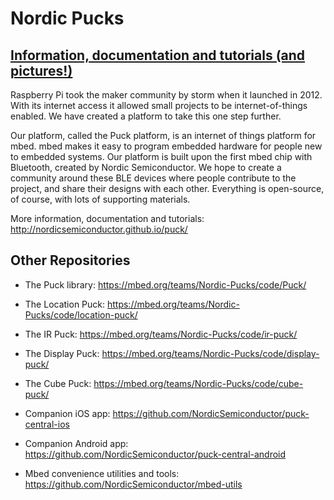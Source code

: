 # Nordic Pucks

## [Information, documentation and tutorials (and pictures!)](http://nordicsemiconductor.github.io/puck/)

Raspberry Pi took the maker community by storm when it launched in 2012. With its internet access it allowed small projects to be internet-of-things enabled. We have created a platform to take this one step further.

Our platform, called the Puck platform, is an internet of things platform for mbed. mbed makes it easy to program embedded hardware for people new to embedded systems. Our platform is built upon the first mbed chip with Bluetooth, created by Nordic Semiconductor. We hope to create a community around these BLE devices where people contribute to the project, and share their designs with each other. Everything is open-source, of course, with lots of supporting materials.

More information, documentation and tutorials: http://nordicsemiconductor.github.io/puck/


## Other Repositories

- The Puck library: https://mbed.org/teams/Nordic-Pucks/code/Puck/
- The Location Puck: https://mbed.org/teams/Nordic-Pucks/code/location-puck/
- The IR Puck: https://mbed.org/teams/Nordic-Pucks/code/ir-puck/
- The Display Puck: https://mbed.org/teams/Nordic-Pucks/code/display-puck/
- The Cube Puck: https://mbed.org/teams/Nordic-Pucks/code/cube-puck/

- Companion iOS app: https://github.com/NordicSemiconductor/puck-central-ios
- Companion Android app: https://github.com/NordicSemiconductor/puck-central-android

- Mbed convenience utilities and tools: https://github.com/NordicSemiconductor/mbed-utils
